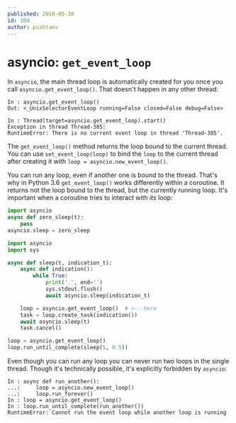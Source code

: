 ```yaml
---
published: 2018-05-30
id: 104
author: pushtaev
---
```


# asyncio: `get_event_loop`

In `asyncio`, the main thread loop is automatically created for you once you call `asyncio.get_event_loop()`. That doesn't happen in any other thread:

```ipython {no-run}
In : asyncio.get_event_loop()
Out: <_UnixSelectorEventLoop running=False closed=False debug=False>

In : Thread(target=asyncio.get_event_loop).start()
Exception in thread Thread-385:
RuntimeError: There is no current event loop in thread 'Thread-385'.
```

The `get_event_loop()` method returns the loop bound to the current thread.
You can use `set_event_loop(loop)` to bind the `loop` to the current thread after creating it with `loop = asyncio.new_event_loop()`.

You can run any loop, even if another one is bound to the thread.
That's why in Python 3.6 `get_event_loop()` works differently within a coroutine.
It returns not the loop bound to the thread, but the currently running loop. It's important when a coroutine tries to interact with *its* loop:

```python {hide}
import asyncio
async def zero_sleep(t):
    pass
asyncio.sleep = zero_sleep
```

```python {continue}
import asyncio
import sys

async def sleep(t, indication_t):
    async def indication():
        while True:
            print('.', end='')
            sys.stdout.flush()
            await asyncio.sleep(indication_t)

    loop = asyncio.get_event_loop()  # <-- here
    task = loop.create_task(indication())
    await asyncio.sleep(t)
    task.cancel()

loop = asyncio.get_event_loop()
loop.run_until_complete(sleep(5, 0.5))
```

Even though you can run any loop you can never run two loops in the single thread. Though it's technically possible, it's explicitly forbidden by `asyncio`:

```ipython {continue} {shield:RuntimeError}
In : async def run_another():
...:     loop = asyncio.new_event_loop()
...:     loop.run_forever()
In : loop = asyncio.get_event_loop()
In : loop.run_until_complete(run_another())
RuntimeError: Cannot run the event loop while another loop is running
```
